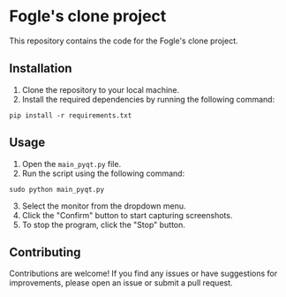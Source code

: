 # Fogle's clone project

This repository contains the code for the Fogle's clone project.

## Installation

1. Clone the repository to your local machine.
2. Install the required dependencies by running the following command:

```
pip install -r requirements.txt
```

## Usage

1. Open the `main_pyqt.py` file.
2. Run the script using the following command:

```
sudo python main_pyqt.py
```

3. Select the monitor from the dropdown menu.
4. Click the "Confirm" button to start capturing screenshots.
5. To stop the program, click the "Stop" button.

## Contributing

Contributions are welcome! If you find any issues or have suggestions for improvements, please open an issue or submit a pull request.

